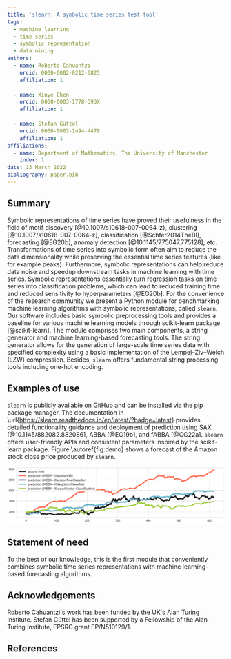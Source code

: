 ```yaml
---
title: 'slearn: A symbolic time series test tool'
tags:
  - machine learning
  - time series
  - symbolic representation
  - data mining
authors:
  - name: Roberto Cahuantzi
    orcid: 0000-0002-0212-6825
    affiliation: 1
    
  - name: Xinye Chen
    orcid: 0000-0003-1778-393X
    affiliation: 1
    
  - name: Stefan Güttel
    orcid: 0000-0003-1494-4478
    affiliation: 1
affiliations:
  - name: Department of Mathematics, The University of Manchester
    index: 1
date: 13 March 2022
bibliography: paper.bib
---
```


## Summary

Symbolic representations of time series have proved their usefulness in the field of motif discovery [@10.1007/s10618-007-0064-z}, clustering [@10.1007/s10618-007-0064-z], classification [@Schfer2014TheBI], forecasting [@EG20b], anomaly detection [@10.1145/775047.775128], etc. Transformations of time series into symbolic form often aim to reduce the data dimensionality while preserving the essential time series features (like for example peaks). Furthermore, symbolic representations can help reduce data noise and speedup downstream tasks in machine learning with time series. Symbolic representations essentially turn regression tasks on time series into classification problems, which can lead to reduced training time and reduced sensitivity to hyperparameters [@EG20b]. For the convenience of the research community we present a Python module for benchmarking machine learning algorithms with symbolic representations, called `slearn`.  Our software includes basic symbolic preprocessing tools and provides a baseline for various machine learning models through scikit-learn package [@scikit-learn]. The module comprises two main components, a string generator and machine learning-based forecasting tools. The string generator allows for the generation of large-scale time series data with specified complexity using a basic implementation of the Lempel–Ziv–Welch (LZW) compression. Besides, `slearn` offers fundamental string processing tools including one-hot encoding. 


## Examples of use

`slearn` is publicly available on GitHub and can be installed via the pip package manager. The documentation in \url{https://slearn.readthedocs.io/en/latest/?badge=latest} provides detailed functionality guidance and deployment of prediction using SAX [@10.1145/882082.882086], ABBA [@EG19b], and fABBA [@CG22a]. `slearn` offers user-friendly APIs and consistent parameters inspired by the scikit-learn package. Figure \autoref{fig:demo} shows a forecast of the Amazon stock close price produced by `slearn`.

![Prediction with various machine learning models.\label{fig:demo}](demo1.png)

## Statement of need

To the best of our knowledge, this is the first module that conveniently combines symbolic time series representations with machine learning-based forecasting algorithms.

## Acknowledgements

Roberto Cahuantzi's work has been funded by the UK's Alan Turing Institute. Stefan Güttel has been supported by a Fellowship of the Alan Turing Institute, EPSRC grant EP/N510129/1.


## References
